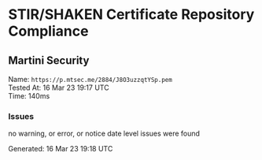 # STIR/SHAKEN Certificate Repository Compliance

## Martini Security

Name: `https://p.mtsec.me/2884/J8O3uzzqtYSp.pem`\
Tested At: 16 Mar 23 19:17 UTC\
Time: 140ms

### Issues

no warning, or error, or notice date level issues were found

Generated: 16 Mar 23 19:18 UTC